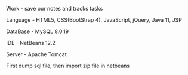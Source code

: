 Work - save our notes and tracks tasks

Language - HTML5, CSS(BootStrap 4), JavaScript, jQuery, Java 11, JSP

DataBase - MySQL 8.0.19

IDE - NetBeans 12.2

Server - Apache Tomcat

First dump sql file, then import zip file in netbeans

